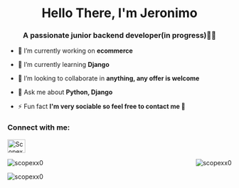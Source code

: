 <h1 align="center">Hello There, I'm Jeronimo</h1>
<h3 align="center">A passionate junior backend developer(in progress)🐱‍🏍</h3>

- 🔭 I’m currently working on **ecommerce**

- 🌱 I’m currently learning **Django**

- 👯 I’m looking to collaborate in **anything, any offer is welcome**

- 💬 Ask me about **Python, Django**

- ⚡ Fun fact **I'm very sociable so feel free to contact me 🤪**

<h3 align="left">Connect with me:</h3>
<p align="left">
<a href="https://discord.gg/ScopexX#6621" target="blank"><img align="center" src="https://raw.githubusercontent.com/rahuldkjain/github-profile-readme-generator/master/src/images/icons/Social/discord.svg" alt="ScopexX#6621" height="30" width="40" /></a>
</p>

<p><img align="left" src="https://github-readme-stats.vercel.app/api/top-langs?username=scopexx0&show_icons=true&theme=highcontrast&title_color=f425d8&hide_border=true&locale=en&layout=compact" alt="scopexx0" /></p>

<p>&nbsp;<img align="right" src="https://github-readme-stats.vercel.app/api?username=scopexx0&show_icons=true&theme=highcontrast&title_color=f425d8&bg_color=000000&hide_border=true&locale=en" alt="scopexx0" /></p>

<p><img align="left" src="https://github-readme-streak-stats.herokuapp.com/?user=scopexx0&theme=highcontrast" alt="scopexx0" /></p>
